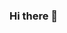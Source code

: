 ### Hi there 👋

<!--
**rootni/rootni** is a ✨ _special_ ✨ repository because its `README.md` (this file) appears on your GitHub profile.

Here are some ideas to get you started:
68
### 🔭 I’m currently working as a 2nd year Chemical Engineering and Biochemistry student at Northeastern University
- 🌱 I’m currently learning ...
- 👯 I’m looking to collaborate on ...
- 🤔 I’m looking for help with ...
- 💬 Ask me about ...
- 📫 How to reach me: ...
- 😄 Pronouns: ...
- ⚡ Fun fact: ...
-->

